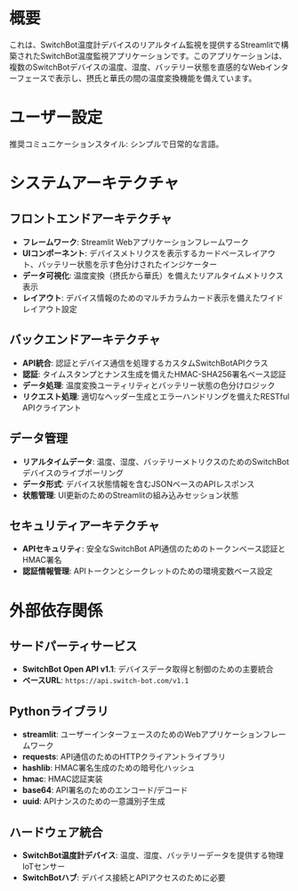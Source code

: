 # 概要

これは、SwitchBot温度計デバイスのリアルタイム監視を提供するStreamlitで構築されたSwitchBot温度監視アプリケーションです。このアプリケーションは、複数のSwitchBotデバイスの温度、湿度、バッテリー状態を直感的なWebインターフェースで表示し、摂氏と華氏の間の温度変換機能を備えています。

# ユーザー設定

推奨コミュニケーションスタイル: シンプルで日常的な言語。

# システムアーキテクチャ

## フロントエンドアーキテクチャ
- **フレームワーク**: Streamlit Webアプリケーションフレームワーク
- **UIコンポーネント**: デバイスメトリクスを表示するカードベースレイアウト、バッテリー状態を示す色分けされたインジケーター
- **データ可視化**: 温度変換（摂氏から華氏）を備えたリアルタイムメトリクス表示
- **レイアウト**: デバイス情報のためのマルチカラムカード表示を備えたワイドレイアウト設定

## バックエンドアーキテクチャ
- **API統合**: 認証とデバイス通信を処理するカスタムSwitchBotAPIクラス
- **認証**: タイムスタンプとナンス生成を備えたHMAC-SHA256署名ベース認証
- **データ処理**: 温度変換ユーティリティとバッテリー状態の色分けロジック
- **リクエスト処理**: 適切なヘッダー生成とエラーハンドリングを備えたRESTful APIクライアント

## データ管理
- **リアルタイムデータ**: 温度、湿度、バッテリーメトリクスのためのSwitchBotデバイスのライブポーリング
- **データ形式**: デバイス状態情報を含むJSONベースのAPIレスポンス
- **状態管理**: UI更新のためのStreamlitの組み込みセッション状態

## セキュリティアーキテクチャ
- **APIセキュリティ**: 安全なSwitchBot API通信のためのトークンベース認証とHMAC署名
- **認証情報管理**: APIトークンとシークレットのための環境変数ベース設定

# 外部依存関係

## サードパーティサービス
- **SwitchBot Open API v1.1**: デバイスデータ取得と制御のための主要統合
- **ベースURL**: `https://api.switch-bot.com/v1.1`

## Pythonライブラリ
- **streamlit**: ユーザーインターフェースのためのWebアプリケーションフレームワーク
- **requests**: API通信のためのHTTPクライアントライブラリ
- **hashlib**: HMAC署名生成のための暗号化ハッシュ
- **hmac**: HMAC認証実装
- **base64**: API署名のためのエンコード/デコード
- **uuid**: APIナンスのための一意識別子生成

## ハードウェア統合
- **SwitchBot温度計デバイス**: 温度、湿度、バッテリーデータを提供する物理IoTセンサー
- **SwitchBotハブ**: デバイス接続とAPIアクセスのために必要 
